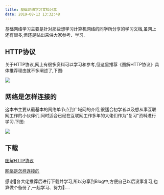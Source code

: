```yaml
---
title: 基础网络学习文档分享
date: 2019-08-13 13:32:48
---
```

基础网络学习主要是针对那些想学习计算机网络的同学所分享的学习文档,虽网上还有很多,但还是贴出来供大家参考、学习.

## HTTP协议

关于HTTP协议,网上有很多资料可以学习和参考,但这里推荐《图解HTTP协议》具体推荐理由就不多阐述了,下图:

![](/images/ziliao/HTTP.jpg)

## 网络是怎样连接的

这本书主要从最基本的网络单节点到广域网的介绍,很适合初学者以及想从事互联网工作的小伙伴们,同时适合已经在互联网工作多年的大佬们作为"复习"资料进行学习.下图:

![](/images/ziliao/network.jpg)

## 下载

[图解HTTP协议](http://www.si1ent.xyz/ziliao/图解HTTP.epub)

[网络是怎样连接的](http://www.si1ent.xyz/ziliao/How-networks-work.pdf)

感谢🙏各大佬推荐后进行下载并学习,所以分享到Blog中;方便自己以后没事复习,也算做个备份了,一起学习、努力💪....